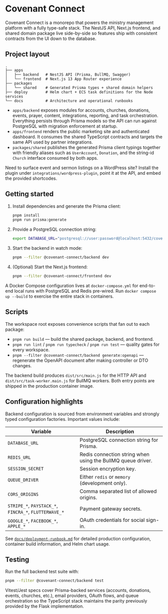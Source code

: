 # Covenant Connect

Covenant Connect is a monorepo that powers the ministry management platform with
a fully type-safe stack. The NestJS API, Next.js frontend, and shared domain
package live side-by-side so features ship with consistent contracts from the
UI down to the database.

## Project layout

```
.
├── apps
│   ├── backend   # NestJS API (Prisma, BullMQ, Swagger)
│   └── frontend  # Next.js 13 App Router experience
├── packages
│   └── shared    # Generated Prisma types + shared domain helpers
├── deploy        # Helm chart + ECS task definitions for the Node services
└── docs          # Architecture and operational runbooks
```

* `apps/backend` exposes modules for accounts, churches, donations, events,
  prayer, content, integrations, reporting, and task orchestration. Everything
  persists through Prisma models so the API can run against PostgreSQL with
  migration enforcement at startup.
* `apps/frontend` renders the public marketing site and authenticated dashboard.
  It consumes the shared TypeScript contracts and targets the same API used by
  partner integrations.
* `packages/shared` publishes the generated Prisma client typings together with
  friendly aliases such as `UserAccount`, `Donation`, and the string-id `Church`
  interface consumed by both apps.

Need to surface event and sermon listings on a WordPress site? Install the
plugin under `integrations/wordpress-plugin`, point it at the API, and embed the
provided shortcodes.

## Getting started

1. Install dependencies and generate the Prisma client:

   ```bash
   pnpm install
   pnpm run prisma:generate
   ```

2. Provide a PostgreSQL connection string:

   ```bash
   export DATABASE_URL="postgresql://user:password@localhost:5432/covenant_connect"
   ```

3. Start the backend in watch mode:

   ```bash
   pnpm --filter @covenant-connect/backend dev
   ```

4. (Optional) Start the Next.js frontend:

   ```bash
   pnpm --filter @covenant-connect/frontend dev
   ```

A Docker Compose configuration lives at `docker-compose.yml` for end-to-end
local runs with PostgreSQL and Redis pre-wired. Run `docker compose up --build`
to exercise the entire stack in containers.

## Scripts

The workspace root exposes convenience scripts that fan out to each package:

* `pnpm run build` &mdash; build the shared package, backend, and frontend.
* `pnpm run lint` / `pnpm run typecheck` / `pnpm run test` &mdash; quality gates for
  every workspace.
* `pnpm --filter @covenant-connect/backend generate:openapi` &mdash; regenerate the
  OpenAPI document after making controller or DTO changes.

The backend build produces `dist/src/main.js` for the HTTP API and
`dist/src/task-worker.main.js` for BullMQ workers. Both entry points are shipped
in the production container image.

## Configuration highlights

Backend configuration is sourced from environment variables and strongly typed
configuration factories. Important values include:

| Variable | Description |
| --- | --- |
| `DATABASE_URL` | PostgreSQL connection string for Prisma. |
| `REDIS_URL` | Redis connection string when using the BullMQ queue driver. |
| `SESSION_SECRET` | Session encryption key. |
| `QUEUE_DRIVER` | Either `redis` or `memory` (development only). |
| `CORS_ORIGINS` | Comma separated list of allowed origins. |
| `STRIPE_*`, `PAYSTACK_*`, `FINCRA_*`, `FLUTTERWAVE_*` | Payment gateway secrets. |
| `GOOGLE_*`, `FACEBOOK_*`, `APPLE_*` | OAuth credentials for social sign-in. |

See [`docs/deployment-runbook.md`](docs/deployment-runbook.md) for detailed
production configuration, container build information, and Helm chart usage.

## Testing

Run the full backend test suite with:

```bash
pnpm --filter @covenant-connect/backend test
```

Vitest/Jest specs cover Prisma-backed services (accounts, donations, events,
churches, etc.), email providers, OAuth flows, and queue orchestration so the
TypeScript stack maintains the parity previously provided by the Flask
implementation.
